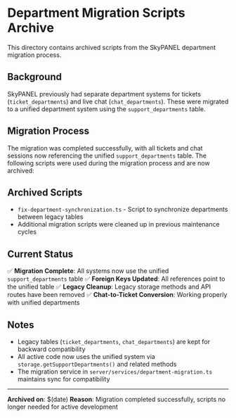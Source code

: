# Department Migration Scripts Archive

This directory contains archived scripts from the SkyPANEL department migration process.

## Background

SkyPANEL previously had separate department systems for tickets (`ticket_departments`) and live chat (`chat_departments`). These were migrated to a unified department system using the `support_departments` table.

## Migration Process

The migration was completed successfully, with all tickets and chat sessions now referencing the unified `support_departments` table. The following scripts were used during the migration process and are now archived:

## Archived Scripts

- `fix-department-synchronization.ts` - Script to synchronize departments between legacy tables
- Additional migration scripts were cleaned up in previous maintenance cycles

## Current Status

✅ **Migration Complete**: All systems now use the unified `support_departments` table
✅ **Foreign Keys Updated**: All references point to the unified table
✅ **Legacy Cleanup**: Legacy storage methods and API routes have been removed
✅ **Chat-to-Ticket Conversion**: Working properly with unified departments

## Notes

- Legacy tables (`ticket_departments`, `chat_departments`) are kept for backward compatibility
- All active code now uses the unified system via `storage.getSupportDepartments()` and related methods
- The migration service in `server/services/department-migration.ts` maintains sync for compatibility

---

**Archived on**: $(date)
**Reason**: Migration completed successfully, scripts no longer needed for active development 
